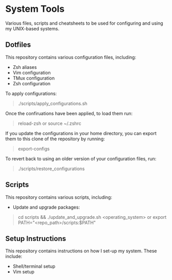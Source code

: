 # System Tools
Various files, scripts and cheatsheets to be used for configuring and using my UNIX-based systems.

## Dotfiles
This repository contains various configuration files, including:
- Zsh aliases
- Vim configuration
- TMux configuration
- Zsh configuration

To apply configurations:
> ./scripts/apply_configurations.sh <directory to backup old files>

Once the confiruations have been applied, to load them run:
> reload-zsh
or
> source ~/.zshrc

If you update the configurations in your home directory, you can export them to this clone of the repository by running:
> export-configs

To revert back to using an older version of your configuration files, run:
> ./scripts/restore_configurations <directory of backed up files> 

## Scripts
This repository contains various scripts, including:
- Update and upgrade packages:
> cd scripts && ./update_and_upgrade.sh <operating_system>
or
> export PATH="<repo_path>/scripts:$PATH" 

## Setup Instructions
This repository contains instructions on how I set-up my system. These include:
- Shell/terminal setup
- Vim setup

